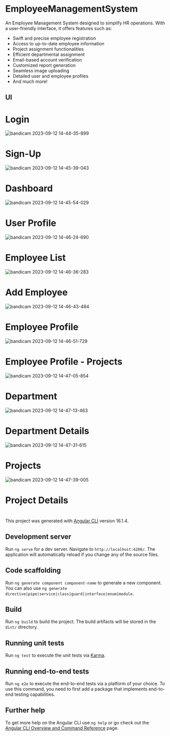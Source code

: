 # EmployeeManagementSystem

An Employee Management System designed to simplify HR operations. With a user-friendly interface, it offers features such as:  
- Swift and precise employee registration
- Access to up-to-date employee information
- Project assignment functionalities
- Efficient departmental assignment
- Email-based account verification
- Customized report generation
- Seamless image uploading
- Detailed user and employee profiles
- And much more!

## UI

# Login

![bandicam 2023-09-12 14-44-35-899](https://github.com/BelmiroMungoi/Crud-Rest-Angular/assets/56709665/05bcaf68-fc0b-40a3-9f4b-3957dd5a56a6)

# Sign-Up

![bandicam 2023-09-12 14-45-39-043](https://github.com/BelmiroMungoi/Crud-Rest-Angular/assets/56709665/887d8832-c043-4ef2-afbe-064055c4ede6)

# Dashboard

![bandicam 2023-09-12 14-45-54-029](https://github.com/BelmiroMungoi/Crud-Rest-Angular/assets/56709665/7e36407d-23d7-49ba-aaad-ca0ad5dfdb3c)

# User Profile

![bandicam 2023-09-12 14-46-24-690](https://github.com/BelmiroMungoi/Crud-Rest-Angular/assets/56709665/2b131b6a-86f1-49d2-a36e-764bd793f576)

# Employee List

![bandicam 2023-09-12 14-46-36-283](https://github.com/BelmiroMungoi/Crud-Rest-Angular/assets/56709665/f5a38cec-437a-47ff-80d3-2203819e4c48)

# Add Employee

![bandicam 2023-09-12 14-46-43-484](https://github.com/BelmiroMungoi/Crud-Rest-Angular/assets/56709665/d925eaa0-6a20-4fcf-b4f1-642b08a3f092)

# Employee Profile

![bandicam 2023-09-12 14-46-51-729](https://github.com/BelmiroMungoi/Crud-Rest-Angular/assets/56709665/d49e1855-a23e-4a9d-b23b-46e36f73faac)

# Employee Profile - Projects 

![bandicam 2023-09-12 14-47-05-854](https://github.com/BelmiroMungoi/Crud-Rest-Angular/assets/56709665/2eb8be99-f7d6-4c83-b26d-185ebe908796)

# Department

![bandicam 2023-09-12 14-47-13-463](https://github.com/BelmiroMungoi/Crud-Rest-Angular/assets/56709665/02a1b044-53b4-4af7-8151-9898380fc3f6)

# Department Details

![bandicam 2023-09-12 14-47-31-615](https://github.com/BelmiroMungoi/Crud-Rest-Angular/assets/56709665/a318f91c-5564-4a7b-8494-2f3c058c6da1)

# Projects

![bandicam 2023-09-12 14-47-39-005](https://github.com/BelmiroMungoi/Crud-Rest-Angular/assets/56709665/7dcaa60e-7e97-4e08-b5a9-a75ea0458ca7)

# Project Details

#
This project was generated with [Angular CLI](https://github.com/angular/angular-cli) version 16.1.4.

## Development server

Run `ng serve` for a dev server. Navigate to `http://localhost:4200/`. The application will automatically reload if you change any of the source files.

## Code scaffolding

Run `ng generate component component-name` to generate a new component. You can also use `ng generate directive|pipe|service|class|guard|interface|enum|module`.

## Build

Run `ng build` to build the project. The build artifacts will be stored in the `dist/` directory.

## Running unit tests

Run `ng test` to execute the unit tests via [Karma](https://karma-runner.github.io).

## Running end-to-end tests

Run `ng e2e` to execute the end-to-end tests via a platform of your choice. To use this command, you need to first add a package that implements end-to-end testing capabilities.

## Further help

To get more help on the Angular CLI use `ng help` or go check out the [Angular CLI Overview and Command Reference](https://angular.io/cli) page.
